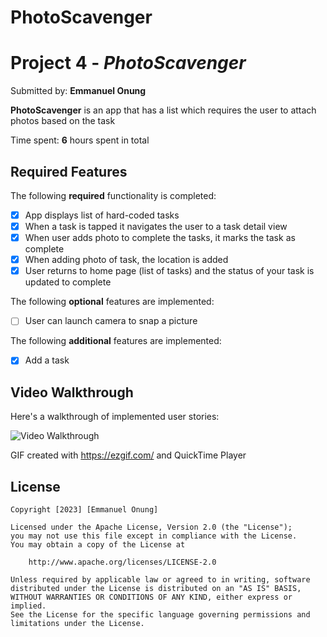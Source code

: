 # PhotoScavenger
# Project 4 - *PhotoScavenger*

Submitted by: **Emmanuel Onung**

**PhotoScavenger** is an app that has a list which requires the user to attach photos based on the task

Time spent: **6** hours spent in total

## Required Features

The following **required** functionality is completed:

- [X] App displays list of hard-coded tasks
- [X] When a task is tapped it navigates the user to a task detail view
- [X] When user adds photo to complete the tasks, it marks the task as complete
- [X] When adding photo of task, the location is added
- [X] User returns to home page (list of tasks) and the status of your task is updated to complete
 
The following **optional** features are implemented:

- [ ] User can launch camera to snap a picture	

The following **additional** features are implemented:

- [X] Add a task
## Video Walkthrough

Here's a walkthrough of implemented user stories:

<img src='https://github.com/Phenomenalhub/PhotoScavenger/blob/main/scavenger.gif' title='Video Walkthrough' width='' alt='Video Walkthrough' />

<!-- Replace this with whatever GIF tool you used! -->
GIF created with https://ezgif.com/ and QuickTime Player
<!-- Recommended tools:
[Kap](https://getkap.co/) for macOS
[ScreenToGif](https://www.screentogif.com/) for Windows
[peek](https://github.com/phw/peek) for Linux. -->

## License

    Copyright [2023] [Emmanuel Onung]

    Licensed under the Apache License, Version 2.0 (the "License");
    you may not use this file except in compliance with the License.
    You may obtain a copy of the License at

        http://www.apache.org/licenses/LICENSE-2.0

    Unless required by applicable law or agreed to in writing, software
    distributed under the License is distributed on an "AS IS" BASIS,
    WITHOUT WARRANTIES OR CONDITIONS OF ANY KIND, either express or implied.
    See the License for the specific language governing permissions and
    limitations under the License.

